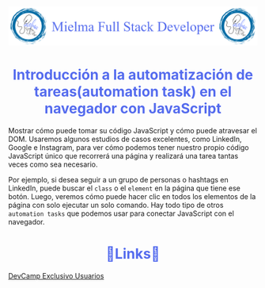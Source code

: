 ![Logo Mielma](image/Logo_Encabezado.png)

# <center><b><font color="#556CEE">Introducción a la automatización de tareas(automation task) en el navegador con JavaScript</font></b>
Mostrar cómo puede tomar su código JavaScript y cómo puede atravesar el DOM. Usaremos algunos estudios de casos excelentes, como LinkedIn, Google e Instagram, para ver cómo podemos tener nuestro propio código JavaScript único que recorrerá una página y realizará una tarea tantas veces como sea necesario.

Por ejemplo, si desea seguir a un grupo de personas o hashtags en LinkedIn, puede buscar el `class` o el `element` en la página que tiene ese botón. Luego, veremos cómo puede hacer clic en todos los elementos de la página con solo ejecutar un solo comando. Hay todo tipo de otros `automation tasks` que podemos usar para conectar JavaScript con el navegador.


# <center><b><font color="#556CEE">🔗Links🔗</font></b>

[DevCamp Exclusivo Usuarios](https://basque.devcamp.com/pt-full-stack-development-javascript-python-react/guide/automating-tasks-browser-javascript)  


<!-- Ordenar enlaces -->
